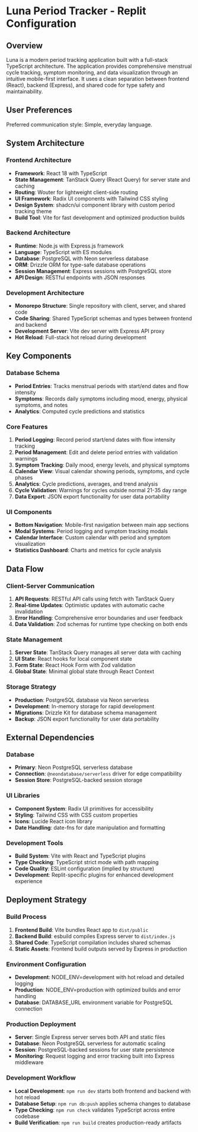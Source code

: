 # Luna Period Tracker - Replit Configuration

## Overview

Luna is a modern period tracking application built with a full-stack TypeScript architecture. The application provides comprehensive menstrual cycle tracking, symptom monitoring, and data visualization through an intuitive mobile-first interface. It uses a clean separation between frontend (React), backend (Express), and shared code for type safety and maintainability.

## User Preferences

Preferred communication style: Simple, everyday language.

## System Architecture

### Frontend Architecture
- **Framework**: React 18 with TypeScript
- **State Management**: TanStack Query (React Query) for server state and caching
- **Routing**: Wouter for lightweight client-side routing
- **UI Framework**: Radix UI components with Tailwind CSS styling
- **Design System**: shadcn/ui component library with custom period tracking theme
- **Build Tool**: Vite for fast development and optimized production builds

### Backend Architecture
- **Runtime**: Node.js with Express.js framework
- **Language**: TypeScript with ES modules
- **Database**: PostgreSQL with Neon serverless database
- **ORM**: Drizzle ORM for type-safe database operations
- **Session Management**: Express sessions with PostgreSQL store
- **API Design**: RESTful endpoints with JSON responses

### Development Architecture
- **Monorepo Structure**: Single repository with client, server, and shared code
- **Code Sharing**: Shared TypeScript schemas and types between frontend and backend
- **Development Server**: Vite dev server with Express API proxy
- **Hot Reload**: Full-stack hot reload during development

## Key Components

### Database Schema
- **Period Entries**: Tracks menstrual periods with start/end dates and flow intensity
- **Symptoms**: Records daily symptoms including mood, energy, physical symptoms, and notes
- **Analytics**: Computed cycle predictions and statistics

### Core Features
1. **Period Logging**: Record period start/end dates with flow intensity tracking
2. **Period Management**: Edit and delete period entries with validation warnings
3. **Symptom Tracking**: Daily mood, energy levels, and physical symptoms
4. **Calendar View**: Visual calendar showing periods, symptoms, and cycle phases
5. **Analytics**: Cycle predictions, averages, and trend analysis
6. **Cycle Validation**: Warnings for cycles outside normal 21-35 day range
7. **Data Export**: JSON export functionality for user data portability

### UI Components
- **Bottom Navigation**: Mobile-first navigation between main app sections
- **Modal Systems**: Period logging and symptom tracking modals
- **Calendar Interface**: Custom calendar with period and symptom visualization
- **Statistics Dashboard**: Charts and metrics for cycle analysis

## Data Flow

### Client-Server Communication
1. **API Requests**: RESTful API calls using fetch with TanStack Query
2. **Real-time Updates**: Optimistic updates with automatic cache invalidation
3. **Error Handling**: Comprehensive error boundaries and user feedback
4. **Data Validation**: Zod schemas for runtime type checking on both ends

### State Management
1. **Server State**: TanStack Query manages all server data with caching
2. **UI State**: React hooks for local component state
3. **Form State**: React Hook Form with Zod validation
4. **Global State**: Minimal global state through React Context

### Storage Strategy
- **Production**: PostgreSQL database via Neon serverless
- **Development**: In-memory storage for rapid development
- **Migrations**: Drizzle Kit for database schema management
- **Backup**: JSON export functionality for user data portability

## External Dependencies

### Database
- **Primary**: Neon PostgreSQL serverless database
- **Connection**: `@neondatabase/serverless` driver for edge compatibility
- **Session Store**: PostgreSQL-backed session storage

### UI Libraries
- **Component System**: Radix UI primitives for accessibility
- **Styling**: Tailwind CSS with CSS custom properties
- **Icons**: Lucide React icon library
- **Date Handling**: date-fns for date manipulation and formatting

### Development Tools
- **Build System**: Vite with React and TypeScript plugins
- **Type Checking**: TypeScript strict mode with path mapping
- **Code Quality**: ESLint configuration (implied by structure)
- **Development**: Replit-specific plugins for enhanced development experience

## Deployment Strategy

### Build Process
1. **Frontend Build**: Vite bundles React app to `dist/public`
2. **Backend Build**: esbuild compiles Express server to `dist/index.js`
3. **Shared Code**: TypeScript compilation includes shared schemas
4. **Static Assets**: Frontend build outputs served by Express in production

### Environment Configuration
- **Development**: NODE_ENV=development with hot reload and detailed logging
- **Production**: NODE_ENV=production with optimized builds and error handling
- **Database**: DATABASE_URL environment variable for PostgreSQL connection

### Production Deployment
- **Server**: Single Express server serves both API and static files
- **Database**: Neon PostgreSQL serverless for automatic scaling
- **Session**: PostgreSQL-backed sessions for user state persistence
- **Monitoring**: Request logging and error tracking built into Express middleware

### Development Workflow
- **Local Development**: `npm run dev` starts both frontend and backend with hot reload
- **Database Setup**: `npm run db:push` applies schema changes to database
- **Type Checking**: `npm run check` validates TypeScript across entire codebase
- **Build Verification**: `npm run build` creates production-ready artifacts